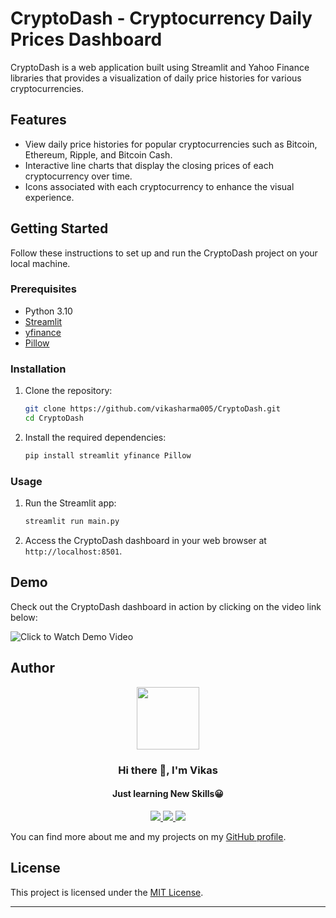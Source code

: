 # CryptoDash - Cryptocurrency Daily Prices Dashboard

CryptoDash is a web application built using Streamlit and Yahoo Finance libraries that provides a visualization of daily price histories for various cryptocurrencies.

## Features

- View daily price histories for popular cryptocurrencies such as Bitcoin, Ethereum, Ripple, and Bitcoin Cash.
- Interactive line charts that display the closing prices of each cryptocurrency over time.
- Icons associated with each cryptocurrency to enhance the visual experience.

## Getting Started

Follow these instructions to set up and run the CryptoDash project on your local machine.

### Prerequisites

- Python 3.10
- [Streamlit](https://streamlit.io/)
- [yfinance](https://github.com/ranaroussi/yfinance)
- [Pillow](https://python-pillow.org/)

### Installation

1. Clone the repository:

   ```bash
   git clone https://github.com/vikasharma005/CryptoDash.git
   cd CryptoDash
   ```

2. Install the required dependencies:

   ```bash
   pip install streamlit yfinance Pillow
   ```

### Usage

1. Run the Streamlit app:

   ```bash
   streamlit run main.py
   ```

2. Access the CryptoDash dashboard in your web browser at `http://localhost:8501`.

## Demo

Check out the CryptoDash dashboard in action by clicking on the video link below:

![Click to Watch Demo Video](https://github.com/vikasharma005/CryptoDash/blob/e89e3d8a464e61a52a8f76b5b2e580b3a35ed075/demo.gif)


## Author

<div id="header" align="center">
  <img src="https://media.giphy.com/media/M9gbBd9nbDrOTu1Mqx/giphy.gif" width="100"/>
</div>

<h3 align="center">Hi there 👋, I'm Vikas</h3>
<h4 align="center">Just learning New Skills😀</h4>

<div id="socials" align="center">
  <a href="https://www.linkedin.com/in/vikas-sharma005">
    <img src="https://user-images.githubusercontent.com/76098066/186728913-a66ef85f-4644-4e3a-b847-98309c8cff42.svg">
  </a>
  <a href="https://www.instagram.com/_thisisvikas">
    <img src="https://user-images.githubusercontent.com/76098066/186728908-f1a9919a-f4b2-4262-9515-683e77f8aabf.svg">
  </a>
  <a href="https://twitter.com/hitechvikas05">
    <img src="https://user-images.githubusercontent.com/76098066/186728901-a4d90f01-2cdf-45c1-a1b3-73467c3d2698.svg">
  </a>
</div>

You can find more about me and my projects on my [GitHub profile](https://github.com/vikasharma005).

## License

This project is licensed under the [MIT License](LICENSE).

---
